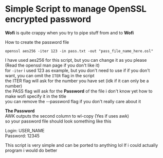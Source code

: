 # **Simple Script to manage OpenSSL encrypted password**  
**Wofi** is quite crappy when you try to pipe stuff from and to **Wofi**  
  
How to create the password file  
  
```openssl aes256 -iter 123 -in pass.txt -out "pass_file_name_here.osl"```  

I have used aes256 for this script, but you can change it as you please (Read the openssl man page if you don't like it)  
for ```-iter``` i used 123 as example, but you don't need to use if if you don't want, you can omit the ```ITER``` flag in the script  
the ITER flag will ask for the number you have set (idk if it can only be a number)  
the PASS flag will ask for the **Password** of the file
i don't know yet how to make wofi specify it in the title  
you can remove the --password flag if you don't really care about it

**The Password**  
AWK outputs the second column to wl-copy (Yes if uses awk)  
so your password file should look something like this  

Login: USER_NAME  
Password: 12345  

This script is very simple and can be ported to anything lol
If i could actually program i would do better
